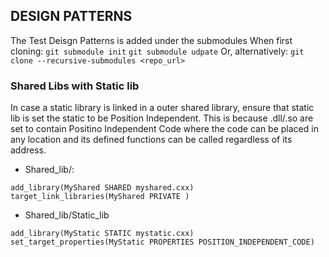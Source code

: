 ## DESIGN PATTERNS

The Test Deisgn Patterns is added under the submodules
When first cloning:
`git submodule init`
`git submodule udpate`
Or, alternatively:
`git clone --recursive-submodules <repo_url>`

### Shared Libs with Static lib
In case a static library is linked in a outer shared library, ensure that static lib is set the static to be Position Independent.
This is because .dll/.so are set to contain Positino Independent Code where the code can be placed in any location and its defined functions can be called regardless of its address.

- Shared_lib/:
```
add_library(MyShared SHARED myshared.cxx)
target_link_libraries(MyShared PRIVATE )
```

- Shared_lib/Static_lib
```
add_library(MyStatic STATIC mystatic.cxx)
set_target_properties(MyStatic PROPERTIES POSITION_INDEPENDENT_CODE)
```
